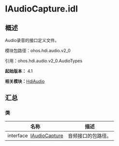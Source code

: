 # IAudioCapture.idl


## 概述

Audio录音的接口定义文件。

模块包路径：ohos.hdi.audio.v2_0

引用：ohos.hdi.audio.v2_0.AudioTypes

**起始版本：** 4.1

**相关模块：**[HdiAudio](_hdi_audio_v20.md)


## 汇总


### 类

| 名称 | 描述 | 
| -------- | -------- |
| interface&nbsp;&nbsp;[IAudioCapture](interface_i_audio_capture_v20.md) | 音频接口的包路径。  | 
